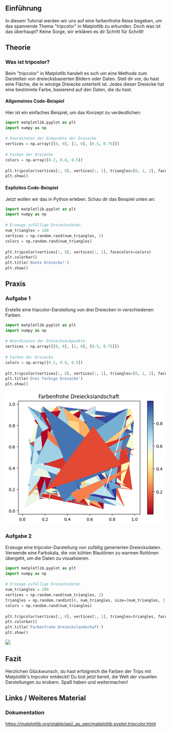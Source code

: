 ## Einführung
In diesem Tutorial werden wir uns auf eine farbenfrohe Reise begeben, um das spannende Thema "tripcolor" in Matplotlib zu erkunden. Doch was ist das überhaupt? Keine Sorge, wir erklären es dir Schritt für Schritt!

## Theorie
### Was ist tripcolor?

Beim "tripcolor" in Matplotlib handelt es sich um eine Methode zum Darstellen von dreiecksbasierten Bildern oder Daten. Stell dir vor, du hast eine Fläche, die in winzige Dreiecke unterteilt ist. Jedes dieser Dreiecke hat eine bestimmte Farbe, basierend auf den Daten, die du hast.

#### Allgemeines Code-Beispiel
Hier ist ein einfaches Beispiel, um das Konzept zu verdeutlichen:

```python
import matplotlib.pyplot as plt
import numpy as np

# Koordinaten der Eckpunkte der Dreiecke
vertices = np.array([[0, 0], [1, 0], [0.5, 0.75]])

# Farben der Dreiecke
colors = np.array([0.2, 0.8, 0.5])

plt.tripcolor(vertices[:, 0], vertices[:, 1], triangles=[0, 1, 2], facecolors=colors)
plt.show()
```

#### Explizites Code-Beispiel
Jetzt wollen wir das in Python erleben. Schau dir das Beispiel unten an:

```python
import matplotlib.pyplot as plt
import numpy as np

# Erzeuge zufällige Dreiecksdaten
num_triangles = 100
vertices = np.random.rand(num_triangles, 2)
colors = np.random.rand(num_triangles)

plt.tripcolor(vertices[:, 0], vertices[:, 1], facecolors=colors)
plt.colorbar()
plt.title('Bunte Dreiecke!')
plt.show()
```

## Praxis

### Aufgabe 1
Erstelle eine tripcolor-Darstellung von drei Dreiecken in verschiedenen Farben.

```python
import matplotlib.pyplot as plt
import numpy as np

# Koordinaten der Dreieckseckpunkte
vertices = np.array([[0, 0], [1, 0], [0.5, 0.75]])

# Farben der Dreiecke
colors = np.array([0.2, 0.8, 0.5])

plt.tripcolor(vertices[:, 0], vertices[:, 1], triangles=[0, 1, 2], facecolors=colors)
plt.title('Drei farbige Dreiecke')
plt.show()
```
![](https://github.com/janehlenb/Projektarbeit-ChatGPT-Python/blob/main/Images/Darstellung/Plottypen/Unstrukturierte_Koordinaten/tripcolor/ms_aufgabe1.png)


### Aufgabe 2
Erzeuge eine tripcolor-Darstellung von zufällig generierten Dreiecksdaten. Verwende eine Farbskala, die von kühlen Blautönen zu warmen Rottönen übergeht, um die Daten zu visualisieren.

```python
import matplotlib.pyplot as plt
import numpy as np

# Erzeuge zufällige Dreiecksdaten
num_triangles = 200
vertices = np.random.rand(num_triangles, 2)
triangles = np.random.randint(0, num_triangles, size=(num_triangles, 3))
colors = np.random.rand(num_triangles)

plt.tripcolor(vertices[:, 0], vertices[:, 1], triangles=triangles, facecolors=colors, cmap='RdYlBu')
plt.colorbar()
plt.title('Farbenfrohe Dreieckslandschaft')
plt.show()
```
![](https://github.com/janehlenb/Projektarbeit-ChatGPT-Python/blob/main/Images/Darstellung/Plottypen/Unstrukturierte_Koordinaten/tripcolor/ms_aufgabe2.png)


## Fazit
Herzlichen Glückwunsch, du hast erfolgreich die Farben der Trips mit Matplotlib's tripcolor entdeckt! Du bist jetzt bereit, die Welt der visuellen Darstellungen zu erobern. Spaß haben und weitermachen!

## Links / Weiteres Material
### Dokumentation
https://matplotlib.org/stable/api/_as_gen/matplotlib.pyplot.tripcolor.html